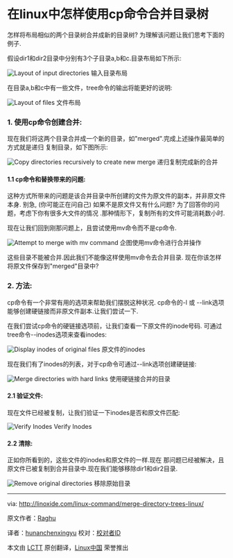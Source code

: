 在linux中怎样使用cp命令合并目录树
================================================================================
怎样将布局相似的两个目录树合并成新的目录树? 为理解该问题让我们思考下面的例子.

假设dir1和dir2目录中分别有3个子目录a,b和c.目录布局如下所示:

![Layout of input directories](http://linoxide.com/wp-content/uploads/2014/07/01.merge_dir_layout.png)
输入目录布局

在目录a,b和c中有一些文件，tree命令的输出将能更好的说明:

![Layout of files](http://linoxide.com/wp-content/uploads/2014/07/02.merge_file_layout.png)
文件布局

### 1. 使用cp命令创建合并: ###

现在我们将这两个目录合并成一个新的目录，如"merged".完成上述操作最简单的方式就是递归
复制目录，如下图所示:

![Copy directories recursively to create new merge](http://linoxide.com/wp-content/uploads/2014/07/03.merge_cp_recursive.png)
递归复制完成新的合并

#### 1.1 cp命令和替换带来的问题: ####

这种方式所带来的问题是该合并目录中所创建的文件为原文件的副本，并非原文件本身. 别急, (你可能正在问自己) 如果不是原文件又有什么问题? 为了回答你的问题，考虑下你有很多大文件的情况
.那种情形下，复制所有的文件可能消耗数小时.

现在让我们回到刚那问题上，且尝试使用mv命令而不是cp命令.

![Attempt to merge with mv command](http://linoxide.com/wp-content/uploads/2014/07/04.merge_mv_recursive.png)
企图使用mv命令进行合并操作

这些目录不能被合并.因此我们不能像这样使用mv命令去合并目录.
现在你该怎样将原文件保存到"merged"目录中?

### 2. 方法: ###

cp命令有一个非常有用的选项来帮助我们摆脱这种状况.
cp命令的-l 或 --link选项能够创建硬链接而非原文件副本.让我们尝试一下.

在我们尝试cp命令的硬链接选项前，让我们查看一下原文件的inode号码.
可通过tree命令--inodes选项来查看inodes:

![Display inodes of original files](http://linoxide.com/wp-content/uploads/2014/07/05.merge_display_inodes.png)
原文件的inodes

现在我们有了inodes的列表，对于cp命令可通过--link选项创建硬链接:

![Merge directories with hard links](http://linoxide.com/wp-content/uploads/2014/07/06.merge_create_links.png)
使用硬链接合并的目录

#### 2.1 验证文件: ####

现在文件已经被复制，让我们验证一下inodes是否和原文件匹配:

![Verify Inodes](http://linoxide.com/wp-content/uploads/2014/07/07.merge_verify_inodes.png)
Verify Inodes

#### 2.2 清除: ####


正如你所看到的，这些文件的inodes和原文件的一样.现在 那问题已经被解决，且
原文件已被复制到合并目录中.现在我们能够移除dir1和dir2目录.

![Remove original directories](http://linoxide.com/wp-content/uploads/2014/07/08.merge_cleanup.png)
移除原始目录

--------------------------------------------------------------------------------

via: http://linoxide.com/linux-command/merge-directory-trees-linux/

原文作者：[Raghu][a]

译者：[hunanchenxingyu](https://github.com/hunanchenxingyu) 校对：[校对者ID](https://github.com/校对者ID)

本文由 [LCTT](https://github.com/LCTT/TranslateProject) 原创翻译，[Linux中国](http://linux.cn/) 荣誉推出

[a]:http://linoxide.com/author/raghu/